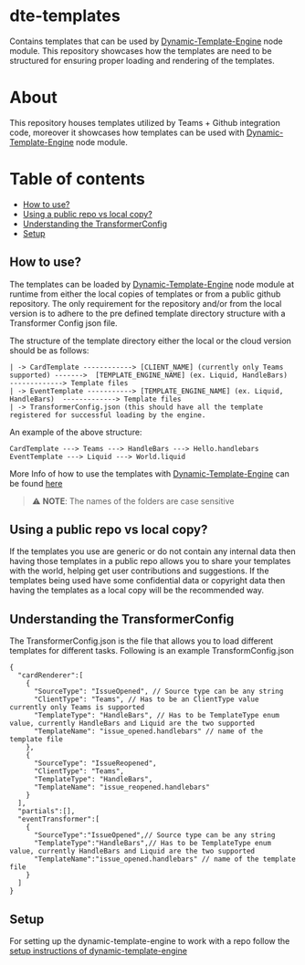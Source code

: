 # dte-templates

Contains templates that can be used by [Dynamic-Template-Engine](https://github.com/github/Dynamic-Template-Engine) node module. This repository showcases how the templates are need to be structured for ensuring proper loading and rendering of the templates.

# About

This repository houses templates utilized by Teams + Github integration code, moreover it showcases how templates can be used with [Dynamic-Template-Engine](https://github.com/github/Dynamic-Template-Engine) node module. 

# Table of contents

- [How to use?](#how-to-use)
- [Using a public repo vs local copy?](#using-a-public-repo-vs-local-copy)
- [Understanding the TransformerConfig](#understanding-the-transformerConfig)
- [Setup](#setup)

## How to use?

The templates can be loaded by [Dynamic-Template-Engine](https://github.com/github/Dynamic-Template-Engine) node module at runtime from either the local copies of templates or from a public github repository. The only requirement for the repository and/or from the local version is to adhere to the pre defined template directory structure with a Transformer Config json file. 

The structure of the template directory either the local or the cloud version should be as follows: 

```
| -> CardTemplate ------------> [CLIENT_NAME] (currently only Teams supported) ------->  [TEMPLATE_ENGINE_NAME] (ex. Liquid, HandleBars)  -------------> Template files
| -> EventTemplate -----------> [TEMPLATE_ENGINE_NAME] (ex. Liquid, HandleBars)  -------------> Template files
| -> TransformerConfig.json (this should have all the template registered for successful loading by the engine. 
```
An example of the above structure: 
```
CardTemplate ---> Teams ---> HandleBars ---> Hello.handlebars 
EventTemplate ---> Liquid ---> World.liquid
```

More Info of how to use the templates with [Dynamic-Template-Engine](https://github.com/github/Dynamic-Template-Engine) can be found [here](https://github.com/github/Dynamic-Template-Engine/tree/master#template-directory-structure)

> :warning: **NOTE**: The names of the folders are case sensitive

## Using a public repo vs local copy?

If the templates you use are generic or do not contain any internal data then having those templates in a public repo allows you to share your templates with the world, helping get user contributions and suggestions. 
If the templates being used have some confidential data or copyright data then having the templates as a local copy will be the recommended way.

## Understanding the TransformerConfig

The TransformerConfig.json is the file that allows you to load different templates for different tasks. Following is an example TransformConfig.json
```
{
  "cardRenderer":[
    {
      "SourceType": "IssueOpened", // Source type can be any string 
      "ClientType": "Teams", // Has to be an ClientType value currently only Teams is supported
      "TemplateType": "HandleBars", // Has to be TemplateType enum value, currently HandleBars and Liquid are the two supported 
      "TemplateName": "issue_opened.handlebars" // name of the template file 
    },
    {
      "SourceType": "IssueReopened",
      "ClientType": "Teams",
      "TemplateType": "HandleBars",
      "TemplateName": "issue_reopened.handlebars"
    }
  ],
  "partials":[],
  "eventTransformer":[
    {
      "SourceType":"IssueOpened",// Source type can be any string
      "TemplateType":"HandleBars",// Has to be TemplateType enum value, currently HandleBars and Liquid are the two supported 
      "TemplateName":"issue_opened.handlebars" // name of the template file 
    }
  ]
}
```

## Setup

For setting up the dynamic-template-engine to work with a repo follow the [setup instructions of dynamic-template-engine](https://github.com/github/Dynamic-Template-Engine#setup)
